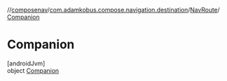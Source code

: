 //[composenav](../../../../index.md)/[com.adamkobus.compose.navigation.destination](../../index.md)/[NavRoute](../index.md)/[Companion](index.md)

# Companion

[androidJvm]\
object [Companion](index.md)
